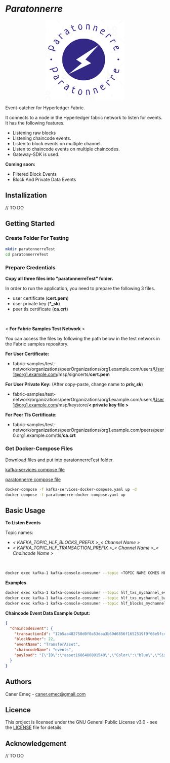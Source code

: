 # **_Paratonnerre_**

<p align="center">
<img src="./doc/logo.png" alt= “” width="250" height="250">
</p>

Event-catcher for Hyperledger Fabric.

It connects to a node in the Hyperledger fabric network to listen for events. It has the following features.

- Listening raw blocks
- Listening chaincode events.
- Listen to block events on multiple channel.
- Listen to chaincode events on multiple chaincodes.
- Gateway-SDK is used.

**Coming soon:**

- Filtered Block Events
- Block And Private Data Events

## **Installization**

// TO DO

## **Getting Started**

### **Create Folder For Testing**

```bash
mkdir paratonnerreTest
cd paratonnerreTest
```

### **Prepare Credentials**

**Copy all three files into "paratonnerreTest" folder.**

In order to run the application, you need to prepare the following 3 files.

- user certificate (**cert.pem**)
- user private key (**\*\_sk**)
- peer tls certificate (**ca.crt**)

</br>

< **For Fabric Samples Test Network** >

You can access the files by following the path below in the test network in the Fabric samples repository.

**For User Certificate:**

- fabric-samples/test-network/organizations/peerOrganizations/org1.example.com/users/User1@org1.example.com/msp/signcerts/**cert.pem**

**For User Private Key:** (After copy-paste, change name to **_priv_sk_**)

- fabric-samples/test-network/organizations/peerOrganizations/org1.example.com/users/User1@org1.example.com/msp/keystore/**< private key file >**

**For Peer Tls Certificate:**

- fabric-samples/test-network/organizations/peerOrganizations/org1.example.com/peers/peer0.org1.example.com/tls/**ca.crt**

### **Get Docker-Compose Files**

Download files and put into paratonnerreTest folder.

[kafka-services compose file](https://github.com/caner-emec/paratonnerre/releases/download/v0.1.0-alpha/kafka-services-docker-compose.yaml)

[paratonnerre compose file](https://github.com/caner-emec/paratonnerre/releases/download/v0.1.0-alpha/paratonnerre-docker-compose.yaml)

```bash
docker-compose -f kafka-services-docker-compose.yaml up -d
docker-compose -f paratonnerre-docker-compose.yaml up
```

## **Basic Usage**

**To Listen Events**

Topic names:

- _< KAFKA_TOPIC_HLF_BLOCKS_PREFIX >\_< Channel Name >_
- _< KAFKA_TOPIC_HLF_TRANSACTION_PREFIX >\_< Channel Name >\_< Chaincode Name >_

</br>

```bash
docker exec kafka-1 kafka-console-consumer --topic <TOPIC NAME COMES HERE> --from-beginning --bootstrap-server localhost:9092
```

**Examples**

```bash
docker exec kafka-1 kafka-console-consumer --topic hlf_txs_mychannel_events --from-beginning --bootstrap-server localhost:9092
docker exec kafka-1 kafka-console-consumer --topic hlf_txs_mychannel_basic --from-beginning --bootstrap-server localhost:9092
docker exec kafka-1 kafka-console-consumer --topic hlf_blocks_mychannel --from-beginning --bootstrap-server localhost:9092
```

**Chaincode Event Data Example Output:**

```json
{
  "chaincodeEvent": {
    "transactionId": "12b5aa482750d0f0a53daa3b69d6856f1652519f9f66e5fc4ad6d2b3a145705a",
    "blockNumber": 22,
    "eventName": "TransferAsset",
    "chaincodeName": "events",
    "payload": "{\"ID\":\"asset1686480891540\",\"Color\":\"blue\",\"Size\":\"10\",\"Owner\":\"Mary\",\"AppraisedValue\":\"200\"}"
  }
}
```

## **Authors**

Caner Emeç - caner.emec@gmail.com

## **Licence**

This project is licensed under the GNU General Public License v3.0 - see the [LICENSE](LICENSE) file for details.

## **Acknowledgement**

// TO DO
